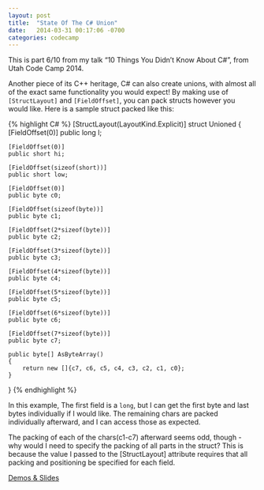 ```yaml
---
layout: post
title:  "State Of The C# Union"
date:   2014-03-31 00:17:06 -0700
categories: codecamp
---
```

This is part 6/10 from my talk “10 Things You Didn’t Know About C#”, from Utah Code Camp 2014.

Another piece of its C++ heritage, C# can also create unions, with almost all of the exact same functionality you would expect! By making use of `[StructLayout]` and `[FieldOffset]`, you can pack structs however you would like. Here is a sample struct packed like this:

{% highlight C# %}
[StructLayout(LayoutKind.Explicit)]
struct Unioned
{
	[FieldOffset(0)]
    public long l;
    
	[FieldOffset(0)]
    public short hi;
    
	[FieldOffset(sizeof(short))]
    public short low;
	
	[FieldOffset(0)]
	public byte c0;
	
	[FieldOffset(sizeof(byte))]
	public byte c1;
	
	[FieldOffset(2*sizeof(byte))]
	public byte c2;
	
	[FieldOffset(3*sizeof(byte))]
	public byte c3;
	
	[FieldOffset(4*sizeof(byte))]
	public byte c4;
	
	[FieldOffset(5*sizeof(byte))]
	public byte c5;
	
	[FieldOffset(6*sizeof(byte))]
	public byte c6;
	
	[FieldOffset(7*sizeof(byte))]
	public byte c7;
	
	public byte[] AsByteArray()
	{
		return new []{c7, c6, c5, c4, c3, c2, c1, c0};
	}
}
{% endhighlight %}

In this example, The first field is a `long`, but I can get the first byte and last bytes individually if I would like. The remaining chars are packed individually afterward, and I can access those as expected.

The packing of each of the chars(c1-c7) afterward seems odd, though - why would I need to specify the packing of all parts in the struct? This is because the value I passed to the [StructLayout] attribute requires that all packing and positioning be specified for each field.

[Demos & Slides](https://drive.google.com/#folders/0B3kpIc8k4Sb8NGpnTXFGT3hEaE0)
